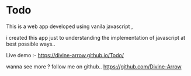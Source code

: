# Todo

This is a web app developed using vanila javascript ,

i created this app just to understanding the implementation of javascript at best possible ways..


Live demo :-  https://divine-arrow.github.io/Todo/

wanna see more ? follow me on github..  https://github.com/Divine-Arrow

